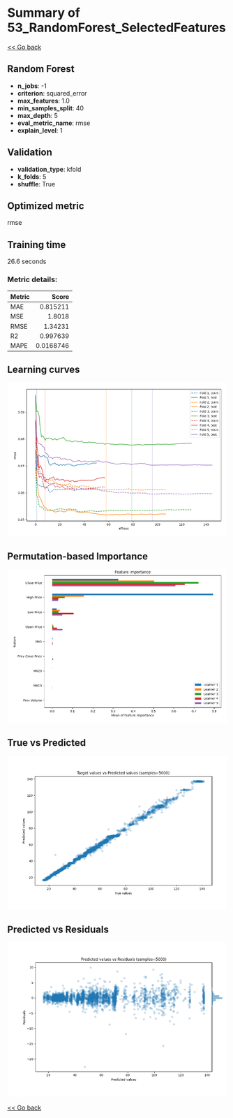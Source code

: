 # Summary of 53_RandomForest_SelectedFeatures

[<< Go back](../README.md)


## Random Forest
- **n_jobs**: -1
- **criterion**: squared_error
- **max_features**: 1.0
- **min_samples_split**: 40
- **max_depth**: 5
- **eval_metric_name**: rmse
- **explain_level**: 1

## Validation
 - **validation_type**: kfold
 - **k_folds**: 5
 - **shuffle**: True

## Optimized metric
rmse

## Training time

26.6 seconds

### Metric details:
| Metric   |     Score |
|:---------|----------:|
| MAE      | 0.815211  |
| MSE      | 1.8018    |
| RMSE     | 1.34231   |
| R2       | 0.997639  |
| MAPE     | 0.0168746 |



## Learning curves
![Learning curves](learning_curves.png)

## Permutation-based Importance
![Permutation-based Importance](permutation_importance.png)
## True vs Predicted

![True vs Predicted](true_vs_predicted.png)


## Predicted vs Residuals

![Predicted vs Residuals](predicted_vs_residuals.png)



[<< Go back](../README.md)
